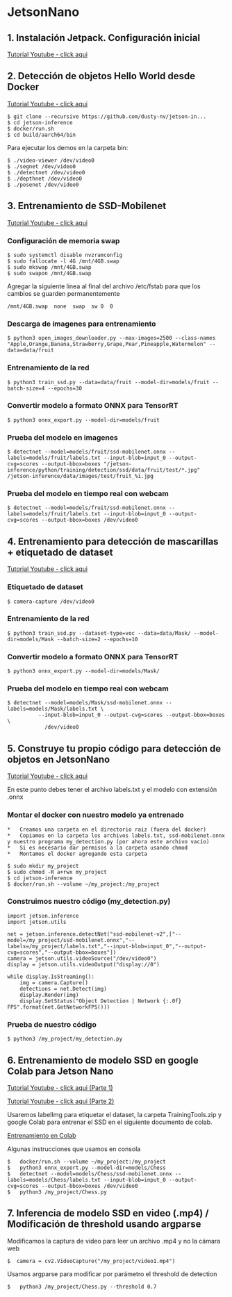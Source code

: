 # JetsonNano

## 1. Instalación Jetpack. Configuración inicial

[Tutorial Youtube - click aqui](https://www.youtube.com/watch?v=6uqM6ltCLlE&list=PLsjK_a5MFguIUJJ1GPt1I2eN6cihKg2kG)


## 2. Detección de objetos Hello World desde Docker

[Tutorial Youtube - click aqui](https://www.youtube.com/watch?v=6uqM6ltCLlE&list=PLsjK_a5MFguIUJJ1GPt1I2eN6cihKg2kG)

    $ git clone --recursive https://github.com/dusty-nv/jetson-in...
    $ cd jetson-inference
    $ docker/run.sh
    $ cd build/aarch64/bin

Para ejecutar los demos en la carpeta bin:

    $ ./video-viewer /dev/video0
    $ ./segnet /dev/video0
    $ ./detectnet /dev/video0
    $ ./depthnet /dev/video0
    $ ./posenet /dev/video0
    
## 3. Entrenamiento de SSD-Mobilenet

[Tutorial Youtube - click aqui](https://www.youtube.com/watch?v=HXFVexBPjMk&list=PLsjK_a5MFguIUJJ1GPt1I2eN6cihKg2kG&index=3)

### Configuración de memoria swap

    $ sudo systemctl disable nvzramconfig
    $ sudo fallocate -l 4G /mnt/4GB.swap
    $ sudo mkswap /mnt/4GB.swap
    $ sudo swapon /mnt/4GB.swap

Agregar la siguiente linea al final del archivo /etc/fstab para que los cambios se guarden permanentemente

    /mnt/4GB.swap  none  swap  sw 0  0

### Descarga de imagenes para entrenamiento

    $ python3 open_images_downloader.py --max-images=2500 --class-names "Apple,Orange,Banana,Strawberry,Grape,Pear,Pineapple,Watermelon" --data=data/fruit
    
### Entrenamiento de la red

    $ python3 train_ssd.py --data=data/fruit --model-dir=models/fruit --batch-size=4 --epochs=30

### Convertir modelo a formato ONNX para TensorRT

    $ python3 onnx_export.py --model-dir=models/fruit

### Prueba del modelo en imagenes

    $ detectnet --model=models/fruit/ssd-mobilenet.onnx --labels=models/fruit/labels.txt --input-blob=input_0 --output-cvg=scores --output-bbox=boxes "/jetson-inference/python/training/detection/ssd/data/fruit/test/*.jpg" /jetson-inference/data/images/test/fruit_%i.jpg

### Prueba del modelo en tiempo real con webcam

    $ detectnet --model=models/fruit/ssd-mobilenet.onnx --labels=models/fruit/labels.txt --input-blob=input_0 --output-cvg=scores --output-bbox=boxes /dev/video0

## 4. Entrenamiento para detección de mascarillas + etiquetado de dataset 

[Tutorial Youtube - click aqui](https://www.youtube.com/watch?v=HC8bq3fFoTk&list=PLsjK_a5MFguIUJJ1GPt1I2eN6cihKg2kG&index=5)

### Etiquetado de dataset

    $ camera-capture /dev/video0

### Entrenamiento de la red

    $ python3 train_ssd.py --dataset-type=voc --data=data/Mask/ --model-dir=models/Mask --batch-size=2 --epochs=10
    
### Convertir modelo a formato ONNX para TensorRT

    $ python3 onnx_export.py --model-dir=models/Mask/

### Prueba del modelo en tiempo real con webcam

    $ detectnet --model=models/Mask/ssd-mobilenet.onnx --labels=models/Mask/labels.txt \
              --input-blob=input_0 --output-cvg=scores --output-bbox=boxes \
                /dev/video0
## 5. Construye tu propio código para detección de objetos en JetsonNano

[Tutorial Youtube - click aqui](https://colab.research.google.com/drive/1PrzHKE0yKtyGWIlWIC5OAZv4ywMGDDTZ?usp=sharing)

En este punto debes tener el archivo labels.txt y el modelo con extensión .onnx

### Montar el docker con nuestro modelo ya entrenado
    *   Creamos una carpeta en el directorio raiz (fuera del docker)
    *   Copiamos en la carpeta los archivos labels.txt, ssd-mobilenet.onnx y nuestro programa my_detection.py (por ahora este archivo vacío)
    *   Si es necesario dar permisos a la carpeta usando chmod
    *   Montamos el docker agregando esta carpeta
    
    $ sudo mkdir my_project
    $ sudo chmod -R a+rwx my_project
    $ cd jetson-inference
    $ docker/run.sh --volume ~/my_project:/my_project

### Construimos nuestro código (my_detection.py)

    import jetson.inference
    import jetson.utils

    net = jetson.inference.detectNet("ssd-mobilenet-v2",["--model=/my_project/ssd-mobilenet.onnx","--labels=/my_project/labels.txt","--input-blob=input_0","--output-cvg=scores","--output-bbox=boxes"])
    camera = jetson.utils.videoSource("/dev/video0")
    display = jetson.utils.videoOutput("display://0")

    while display.IsStreaming():
        img = camera.Capture()
        detections = net.Detect(img)
        display.Render(img)
        display.SetStatus("Object Detection | Network {:.0f} FPS".format(net.GetNetworkFPS()))

### Prueba de nuestro código

    $ python3 /my_project/my_detection.py
    
## 6. Entrenamiento de modelo SSD en google Colab para Jetson Nano
[Tutorial Youtube - click aqui (Parte 1)](https://www.youtube.com/watch?v=KOcY-Ga0ZSo&list=PLsjK_a5MFguIUJJ1GPt1I2eN6cihKg2kG&index=9)

[Tutorial Youtube - click aqui (Parte 2)](https://www.youtube.com/watch?v=2YVeCy393Kg&list=PLsjK_a5MFguIUJJ1GPt1I2eN6cihKg2kG&index=10)

Usaremos labelImg para etiquetar el dataset, la carpeta TrainingTools.zip y google Colab para entrenar el SSD en el siguiente documento de colab.

[Entrenamiento en Colab](https://colab.research.google.com/drive/1PrzHKE0yKtyGWIlWIC5OAZv4ywMGDDTZ?usp=sharing)

Algunas instrucciones que usamos en consola

    $   docker/run.sh --volume ~/my_project:/my_project
    $   python3 onnx_export.py --model-dir=models/Chess 
    $   detectnet --model=models/Chess/ssd-mobilenet.onnx --labels=models/Chess/labels.txt --input-blob=input_0 --output-cvg=scores --output-bbox=boxes /dev/video0
    $   python3 /my_project/Chess.py

## 7. Inferencia de modelo SSD en video (.mp4) / Modificación de threshold usando argparse

Modificamos la captura de video para leer un archivo .mp4 y no la cámara web

    $  camera = cv2.VideoCapture("/my_project/video1.mp4")

Usamos argparse para modificar por parámetro el threshold de detection

    $   python3 /my_project/Chess.py --threshold 0.7

